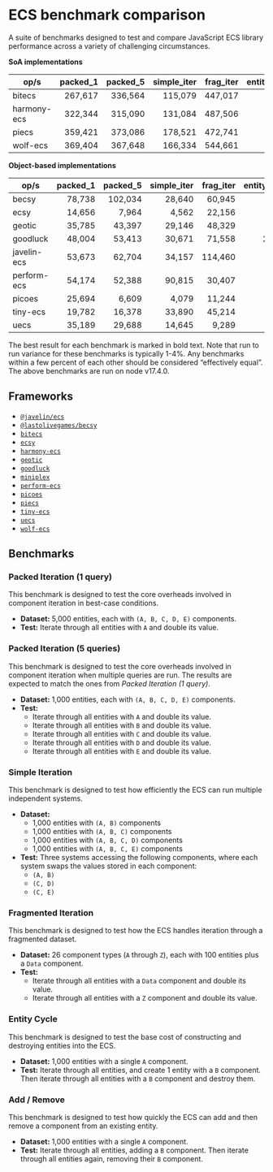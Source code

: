 # ECS benchmark comparison

A suite of benchmarks designed to test and compare JavaScript ECS library performance across a variety of challenging circumstances.

**SoA implementations**

| op/s        | packed_1 | packed_5 | simple_iter | frag_iter | entity_cycle | add_remove |
| ----------- | -------: | -------: | ----------: | --------: | -----------: | ---------: |
| bitecs      |  267,617 |  336,564 |     115,079 |   447,017 |        1,704 |      2,378 |
| harmony-ecs |  322,344 |  315,090 |     131,084 |   487,506 |        4,279 |      4,136 |
| piecs       |  359,421 |  373,086 |     178,521 |   472,741 |       64,130 |     20,752 |
| wolf-ecs    |  369,404 |  367,648 |     166,334 |   544,661 |        2,521 |      3,964 |

**Object-based implementations**

| op/s        | packed_1 | packed_5 | simple_iter | frag_iter | entity_cycle | add_remove |
| ----------- | -------: | -------: | ----------: | --------: | -----------: | ---------: |
| becsy       |   78,738 |  102,034 |      28,640 |    60,945 |          682 |      9,003 |
| ecsy        |   14,656 |    7,964 |       4,562 |    22,156 |          107 |        996 |
| geotic      |   35,785 |   43,397 |      29,146 |    48,329 |          105 |      1,061 |
| goodluck    |   48,004 |   53,413 |      30,671 |    71,558 |       26,408 |    278,057 |
| javelin-ecs |   53,673 |   62,704 |      34,157 |   114,460 |          635 |      2,718 |
| perform-ecs |   54,174 |   52,388 |      90,815 |    30,407 |          145 |        399 |
| picoes      |   25,694 |    6,609 |       4,079 |    11,244 |        2,771 |      4,367 |
| tiny-ecs    |   19,782 |   16,378 |      33,890 |    45,214 |          191 |      1,088 |
| uecs        |   35,189 |   29,688 |      14,645 |     9,289 |        1,737 |      5,385 |

The best result for each benchmark is marked in bold text. Note that run to run variance for these benchmarks is typically 1-4%. Any benchmarks within a few percent of each other should be considered “effectively equal”. The above benchmarks are run on node v17.4.0.

## Frameworks

- [`@javelin/ecs`](https://github.com/3mcd/javelin)
- [`@lastolivegames/becsy`](https://github.com/lastolivegames/becsy)
- [`bitecs`](https://github.com/NateTheGreatt/bitecs)
- [`ecsy`](https://github.com/ecsyjs/ecsy)
- [`harmony-ecs`](https://github.com/3mcd/harmony-ecs)
- [`geotic`](https://github.com/ddmills/geotic)
- [`goodluck`](https://github.com/piesku/goodluck)
- [`miniplex`](https://github.com/hmans/miniplex)
- [`perform-ecs`](https://github.com/fireveined/perform-ecs)
- [`picoes`](https://github.com/ayebear/picoes)
- [`piecs`](https://github.com/sondresj/piecs)
- [`tiny-ecs`](https://github.com/bvalosek/tiny-ecs)
- [`uecs`](https://github.com/jprochazk/uecs)
- [`wolf-ecs`](https://github.com/EnderShadow8/wolf-ecs)

## Benchmarks

### Packed Iteration (1 query)

This benchmark is designed to test the core overheads involved in component iteration in best-case conditions.

- **Dataset:** 5,000 entities, each with `(A, B, C, D, E)` components.
- **Test:** Iterate through all entities with `A` and double its value.

### Packed Iteration (5 queries)

This benchmark is designed to test the core overheads involved in component iteration when multiple queries are run. The results are expected to match the ones from _Packed Iteration (1 query)_.

- **Dataset:** 1,000 entities, each with `(A, B, C, D, E)` components.
- **Test:**
  - Iterate through all entities with `A` and double its value.
  - Iterate through all entities with `B` and double its value.
  - Iterate through all entities with `C` and double its value.
  - Iterate through all entities with `D` and double its value.
  - Iterate through all entities with `E` and double its value.

### Simple Iteration

This benchmark is designed to test how efficiently the ECS can run multiple independent systems.

- **Dataset:**
  - 1,000 entities with `(A, B)` components
  - 1,000 entities with `(A, B, C)` components
  - 1,000 entities with `(A, B, C, D)` components
  - 1,000 entities with `(A, B, C, E)` components
- **Test:** Three systems accessing the following components, where each system swaps the values stored in each component:
  - `(A, B)`
  - `(C, D)`
  - `(C, E)`

### Fragmented Iteration

This benchmark is designed to test how the ECS handles iteration through a fragmented dataset.

- **Dataset:** 26 component types (`A` through `Z`), each with 100 entities plus a `Data` component.
- **Test:**
  - Iterate through all entities with a `Data` component and double its value.
  - Iterate through all entities with a `Z` component and double its value.

### Entity Cycle

This benchmark is designed to test the base cost of constructing and destroying entities into the ECS.

- **Dataset:** 1,000 entities with a single `A` component.
- **Test:** Iterate through all entities, and create 1 entity with a `B` component. Then iterate through all entities with a `B` component and destroy them.

### Add / Remove

This benchmark is designed to test how quickly the ECS can add and then remove a component from an existing entity.

- **Dataset:** 1,000 entities with a single `A` component.
- **Test:** Iterate through all entities, adding a `B` component. Then iterate through all entities again, removing their `B` component.
